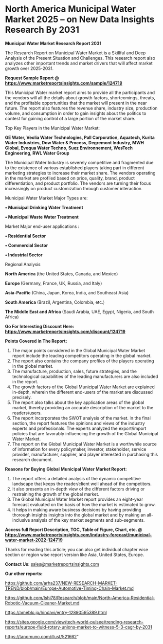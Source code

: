 # North America Municipal Water Market 2025 – on New Data Insights Research By 2031

<strong>Municipal Water Market Research Report 2031</strong>

The Research Report on Municipal Water Market is a Skillful and Deep Analysis of the Present Situation and Challenges. This research report also analyzes other important trends and market drivers that will affect market growth over 2025-2031.

<strong>Request Sample Report @ <a href=https://www.marketreportsinsights.com/sample/124719>https://www.marketreportsinsights.com/sample/124719</a></strong>

This Municipal Water market report aims to provide all the participants and the vendors will all the details about growth factors, shortcomings, threats, and the profitable opportunities that the market will present in the near future. The report also features the revenue share, industry size, production volume, and consumption in order to gain insights about the politics to contest for gaining control of a large portion of the market share.

Top Key Players in the Municipal Water Market:

<strong>GE Water, Veolia Water Technologies, Pall Corporation, Aquatech, Kurita Water Industries, Dow Water & Process, Degremont Industry, MWH Global, Evoqua Water Techno, Suez Environnement, WesTech Engineering, RWL Water Group</strong>

The Municipal Water Industry is severely competitive and fragmented due to the existence of various established players taking part in different marketing strategies to increase their market share. The vendors operating in the market are profiled based on price, quality, brand, product differentiation, and product portfolio. The vendors are turning their focus increasingly on product customization through customer interaction.

Municipal Water Market Major Types are:

<strong>• Municipal Drinking Water Treatment

• Municipal Waste Water Treatment</strong>

Market Major end-user applications :

<strong>• Residential Sector

• Commercial Sector

• Industrial Sector</strong>

Regional Analysis

</u><strong><b>North America</b></strong> (the United States, Canada, and Mexico)

<strong><b>Europe </b></strong>(Germany, France, UK, Russia, and Italy)

<strong><b>Asia-Pacific</b></strong> (China, Japan, Korea, India, and Southeast Asia)

<strong><b>South America</b></strong> (Brazil, Argentina, Colombia, etc.)

<strong><b>The Middle East and Africa</b></strong> (Saudi Arabia, UAE, Egypt, Nigeria, and South Africa)

<strong>Go For Interesting Discount Here: <a href=https://www.marketreportsinsights.com/discount/124719>https://www.marketreportsinsights.com/discount/124719</a></strong>

<strong>Points Covered in The Report:</strong>
<ol>
  <li>The major points considered in the Global Municipal Water Market report include the leading competitors operating in the global market.</li>
  <li>The report also contains the company profiles of the players operating in the global market.</li>
  <li>The manufacture, production, sales, future strategies, and the technological capabilities of the leading manufacturers are also included in the report.</li>
  <li>The growth factors of the Global Municipal Water Market are explained in-depth, wherein the different end-users of the market are discussed precisely.</li>
  <li>The report also talks about the key application areas of the global market, thereby providing an accurate description of the market to the readers/users.</li>
  <li>The report incorporates the SWOT analysis of the market. In the final section, the report features the opinions and views of the industry experts and professionals. The experts analyzed the export/import policies that are favorably influencing the growth of the Global Municipal Water Market.</li>
  <li>The report on the Global Municipal Water Market is a worthwhile source of information for every policymaker, investor, stakeholder, service provider, manufacturer, supplier, and player interested in purchasing this research document.</li>
</ol>
<strong>Reasons for Buying Global Municipal Water Market Report:</strong>

<ol>
  <li>The report offers a detailed analysis of the dynamic competitive landscape that keeps the reader/client well ahead of the competitors.</li>
  <li>It also presents an in-depth view of the different factors driving or restraining the growth of the global market.</li>
  <li>The Global Municipal Water Market report provides an eight-year forecast evaluated on the basis of how the market is estimated to grow.</li>
  <li>It helps in making aware business decisions by having providing thorough insights insights into the global market and by making an all-inclusive analysis of the key market segments and sub-segments.</li>
</ol>
<strong>Access full Report Description, TOC, Table of Figure, Chart, etc. @ <a href=https://www.marketreportsinsights.com/industry-forecast/municipal-water-market-2022-124719>https://www.marketreportsinsights.com/industry-forecast/municipal-water-market-2022-124719</a></strong>


Thanks for reading this article; you can also get individual chapter wise section or region wise report version like Asia, United States, Europe.

<strong>Contact Us:</strong>
sales@marketreportsinsights.com

<strong>Our other reports:</strong>

<a href=https://github.com/arha237/NEW-RESEARCH-MARKET-TREND/blob/main/Europe-Automotive-Timing-Chain-Market.md>https://github.com/arha237/NEW-RESEARCH-MARKET-TREND/blob/main/Europe-Automotive-Timing-Chain-Market.md</a>

<a href=https://github.com/Ishi78/Research/blob/main/North-America-Residential-Robotic-Vacuum-Cleaner-Market.md>https://github.com/Ishi78/Research/blob/main/North-America-Residential-Robotic-Vacuum-Cleaner-Market.md</a>

<a href=https://ameblo.jp/hindavi/entry-12890595389.html>https://ameblo.jp/hindavi/entry-12890595389.html</a>

<a href=https://sites.google.com/view/tech-world-pulsee/trending-research-reports/europe-fluid-rotary-unions-market-to-witness-5-3-cagr-by-2031>https://sites.google.com/view/tech-world-pulsee/trending-research-reports/europe-fluid-rotary-unions-market-to-witness-5-3-cagr-by-2031</a>

<a href=https://tanomuno.com/illust/521662>https://tanomuno.com/illust/521662</a>"

